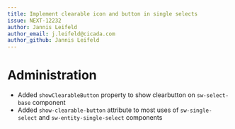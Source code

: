 ```yaml
---
title: Implement clearable icon and button in single selects
issue: NEXT-12232
author: Jannis Leifeld
author_email: j.leifeld@cicada.com 
author_github: Jannis Leifeld
---
```

# Administration
* Added `showClearableButton` property to show clearbutton on `sw-select-base` component
* Added `show-clearable-button` attribute to most uses of `sw-single-select` and `sw-entity-single-select` components
